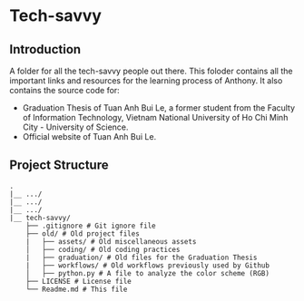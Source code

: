# Tech-savvy

## Introduction

A folder for all the tech-savvy people out there. This foloder contains all the important links and resources for the learning process of Anthony. It also contains the source code for:

- Graduation Thesis of Tuan Anh Bui Le, a former student from the Faculty of Information Technology, Vietnam National University of Ho Chi Minh City - University of Science.
- Official website of Tuan Anh Bui Le.

## Project Structure

```
.
|__ .../
|__ .../
|__ .../
|__ tech-savvy/
    ├── .gitignore # Git ignore file
    ├── old/ # Old project files
    |   ├── assets/ # Old miscellaneous assets
    │   ├── coding/ # Old coding practices
    |   ├── graduation/ # Old files for the Graduation Thesis
    |   ├── workflows/ # Old workflows previously used by Github
    │   ├── python.py # A file to analyze the color scheme (RGB)
    ├── LICENSE # License file
    └── Readme.md # This file
```
